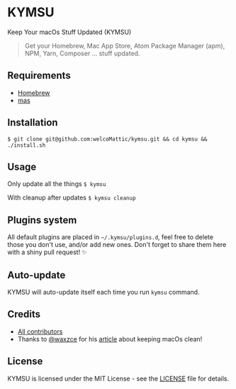 # KYMSU
Keep Your macOs Stuff Updated (KYMSU)

> Get your Homebrew, Mac App Store, Atom Package Manager (apm), NPM, Yarn, Composer ... stuff updated.

## Requirements

- [Homebrew](https://brew.sh)
- [mas](https://github.com/mas-cli/mas)

## Installation

`$ git clone git@github.com:welcoMattic/kymsu.git && cd kymsu && ./install.sh`

## Usage
Only update all the things
`$ kymsu`

With cleanup after updates
`$ kymsu cleanup`

## Plugins system

All default plugins are placed in `~/.kymsu/plugins.d`, feel free to delete those you don't use, and/or add new ones.
Don't forget to share them here with a shiny pull request! ✨

## Auto-update

KYMSU will auto-update itself each time you run `kymsu` command.

## Credits

* [All contributors](https://github.com/welcomattic/kymsu/graphs/contributors)
* Thanks to [@waxzce](https://github.com/waxzce) for his [article](https://medium.com/@waxzce/keeping-macos-clean-this-is-my-osx-brew-update-cli-command-6c8f12dc1731) about keeping macOs clean!

## License

KYMSU is licensed under the MIT License - see the [LICENSE](LICENSE) file
for details.
